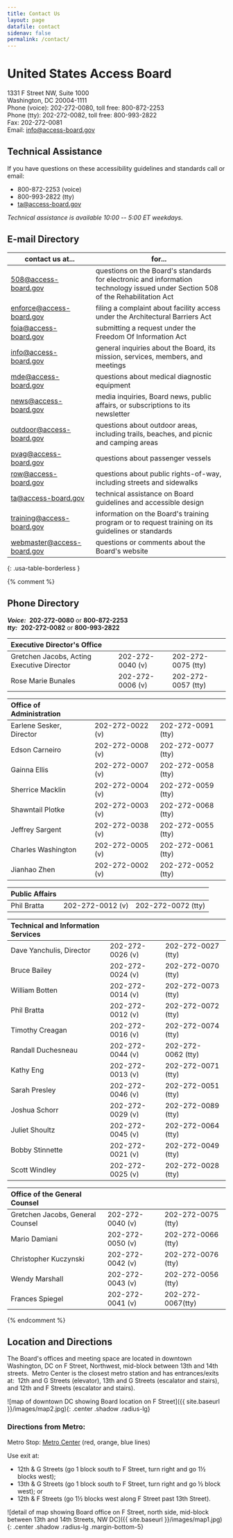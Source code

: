 ```yaml
---
title: Contact Us
layout: page
datafile: contact
sidenav: false
permalink: /contact/
---
```

# United States Access Board

1331 F Street NW, Suite 1000  
Washington, DC  20004-1111  
Phone (voice):  202-272-0080, toll free:  800-872-2253  
Phone (tty):  202-272-0082, toll free:  800-993-2822  
Fax:  202-272-0081  
Email:  <info@access-board.gov>

## Technical Assistance

If you have questions on these accessibility guidelines and standards call or email:

-   800-872-2253 (voice)
-   800-993-2822 (tty)
-   <ta@access-board.gov>

*Technical assistance is available 10:00 -- 5:00 ET weekdays.*

## E-mail Directory

| contact us at... | for... |
| --- | --- |
| <508@access-board.gov> | questions on the Board's standards for electronic and information technology issued under Section 508 of the Rehabilitation Act |
| <enforce@access-board.gov> | filing a complaint about facility access under the Architectural Barriers Act |
| <foia@access-board.gov> | submitting a request under the Freedom Of Information Act |
| <info@access-board.gov> | general inquiries about the Board, its mission, services, members, and meetings |
| <mde@access-board.gov> | questions about medical diagnostic equipment |
| <news@access-board.gov> | media inquiries, Board news, public affairs, or subscriptions to its newsletter |
| <outdoor@access-board.gov> | questions about outdoor areas, including trails, beaches, and picnic and camping areas |
| <pvag@access-board.gov> | questions about passenger vessels |
| <row@access-board.gov> | questions about public rights-of-way, including streets and sidewalks |
| <ta@access-board.gov> | technical assistance on Board guidelines and accessible design |
| <training@access-board.gov> | information on the Board's training program or to request training on its guidelines or standards |
| <webmaster@access-board.gov> | questions or comments about the Board's website |
{: .usa-table-borderless }

{% comment %}

## Phone Directory

***Voice:***  **202-272-0080** or **800-872-2253**  
***tty:***  **202-272-0082** or **800-993-2822**

|Executive Director's Office | &nbsp; | &nbsp; |
|:--- | --- | --- |
| Gretchen Jacobs, Acting Executive Director | 202-272-0040 (v) | 202-272-0075 (tty) |
| Rose Marie Bunales | 202-272-0006 (v) | 202-272-0057 (tty) |

|Office of Administration | &nbsp; | &nbsp; |
|:--- | --- | --- |
| Earlene Sesker, Director | 202-272-0022 (v) | 202-272-0091 (tty) |
| Edson Carneiro | 202-272-0008 (v) | 202-272-0077 (tty) |
| Gainna Ellis | 202-272-0007 (v) | 202-272-0058 (tty) |
| Sherrice Macklin | 202-272-0004 (v) | 202-272-0059 (tty) |
| Shawntail Plotke | 202-272-0003 (v) | 202-272-0068 (tty) |
| Jeffrey Sargent | 202-272-0038 (v) | 202-272-0055 (tty) |
| Charles Washington | 202-272-0005 (v) | 202-272-0061 (tty) |
| Jianhao Zhen | 202-272-0002 (v) | 202-272-0052 (tty) |

| Public Affairs | &nbsp; | &nbsp; |
|:--- | --- | --- |
| Phil Bratta | 202-272-0012 (v) | 202-272-0072 (tty) |

| Technical and Information Services | &nbsp; | &nbsp; |
|:--- | --- | --- |
| Dave Yanchulis, Director | 202-272-0026 (v) | 202-272-0027 (tty) |
| Bruce Bailey | 202-272-0024 (v) | 202-272-0070 (tty) |
| William Botten | 202-272-0014 (v) | 202-272-0073 (tty) |
| Phil Bratta | 202-272-0012 (v) | 202-272-0072 (tty) |
| Timothy Creagan | 202-272-0016 (v) | 202-272-0074 (tty) |
| Randall Duchesneau | 202-272-0044 (v) | 202-272-0062 (tty) |
| Kathy Eng | 202-272-0013 (v) | 202-272-0071 (tty) |
| Sarah Presley | 202-272-0046 (v) | 202-272-0051 (tty) |
| Joshua Schorr | 202-272-0029 (v) | 202-272-0089 (tty) |
| Juliet Shoultz | 202-272-0045 (v) | 202-272-0064 (tty) |
| Bobby Stinnette | 202-272-0021 (v) | 202-272-0049 (tty) |
| Scott Windley | 202-272-0025 (v) | 202-272-0028 (tty) |

| Office of the General Counsel | &nbsp; | &nbsp; |
|:--- | --- | --- |
| Gretchen Jacobs, General Counsel | 202-272-0040 (v) | 202-272-0075 (tty) |
| Mario Damiani | 202-272-0050 (v) | 202-272-0066 (tty) |
| Christopher Kuczynski | 202-272-0042 (v) | 202-272-0076 (tty) |
| Wendy Marshall | 202-272-0043 (v) | 202-272-0056 (tty) |
| Frances Spiegel | 202-272-0041 (v) | 202-272-0067(tty) |

{% endcomment %}

## Location and Directions

The Board's offices and meeting space are located in downtown Washington, DC on F Street, Northwest, mid-block between 13th and 14th streets.&nbsp;
Metro Center is the closest metro station and has entrances/exits at:&nbsp; 12th and G Streets (elevator), 13th and G Streets (escalator and stairs), and 12th and F Streets (escalator and stairs).

![map of downtown DC showing Board location on F Street]({{ site.baseurl }}/images/map2.jpg){: .center .shadow .radius-lg}

### Directions from Metro:

Metro Stop: [Metro Center](https://www.wmata.com/rider-guide/stations/metro-center.cfm) (red, orange, blue lines)

Use exit at:

- 12th &amp; G Streets (go 1 block south to F Street, turn right and go 1½ blocks west);
- 13th &amp; G Streets (go 1 block south to F Street, turn right and go ½ block west); or
- 12th &amp; F Streets (go 1½ blocks west along F Street past 13th Street).

![detail of map showing Board office on F Street, north side, mid-block between 13th and 14th Streets, NW DC]({{ site.baseurl }}/images/map1.jpg){: .center .shadow .radius-lg .margin-bottom-5}
